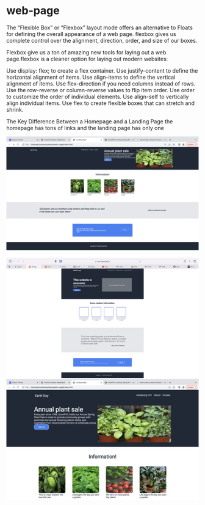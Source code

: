 # web-page
The “Flexible Box” or “Flexbox” layout mode offers an alternative to Floats for defining the overall appearance of a web page.  flexbox gives us complete control over the alignment, direction, order, and size of our boxes.

Flexbox give us a ton of amazing new tools for laying out a web page.flexbox is a cleaner option for laying out modern websites:

Use display: flex; to create a flex container.
Use justify-content to define the horizontal alignment of items.
Use align-items to define the vertical alignment of items.
Use flex-direction if you need columns instead of rows.
Use the row-reverse or column-reverse values to flip item order.
Use order to customize the order of individual elements.
Use align-self to vertically align individual items.
Use flex to create flexible boxes that can stretch and shrink.

The Key Difference Between a Homepage and a Landing Page
the homepage has tons of links and the landing page has only one

![Landing Page](images/Screen%20Shot%202022-11-11%20at%2010.59.56%20PM.png)
![Landing Page](images/Screen%20Shot%202022-11-11%20at%2011.00.07%20PM.png)
![reference](images/Screen%20Shot%202022-11-11%20at%2010.58.58%20PM.png)
